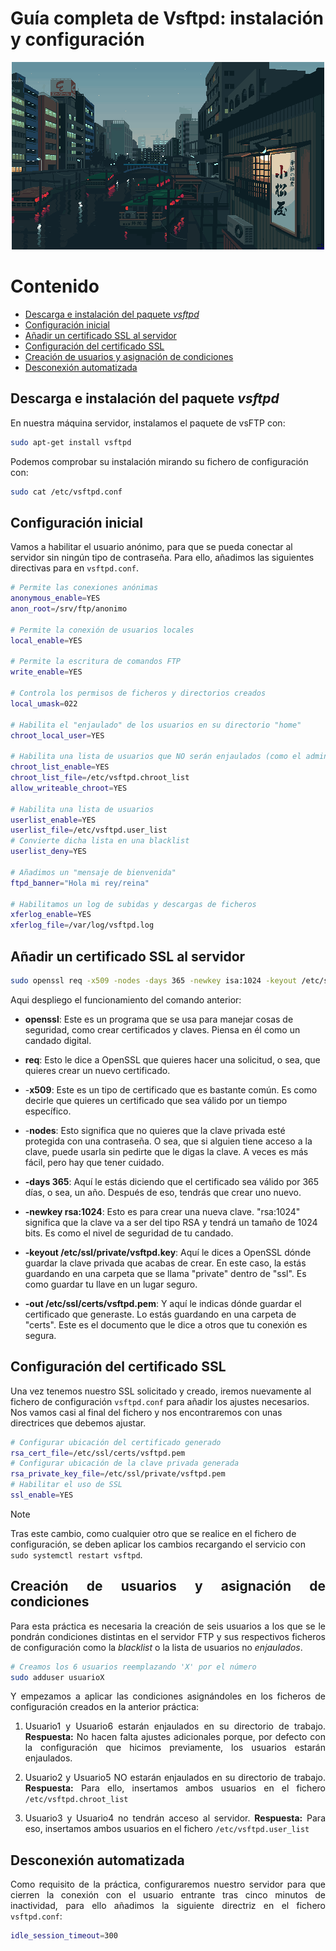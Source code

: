 # Guía completa de Vsftpd: instalación y configuración

<div align=center>
    <img src="./img/cover.gif">
</div>

# Contenido

- [Descarga e instalación del paquete _vsftpd_](#descarga-e-instalación-del-paquete-vsftpd)
- [Configuración inicial](#configuración-inicial)
- [Añadir un certificado SSL al servidor](#añadir-un-certificado-ssl-al-servidor)
- [Configuración del certificado SSL](#configuración-del-certificado-ssl)
- [Creación de usuarios y asignación de condiciones](#creación-de-usuarios-y-asignación-de-condiciones)
- [Desconexión automatizada](#desconexión-automatizada)


## Descarga e instalación del paquete _vsftpd_

En nuestra máquina servidor, instalamos el paquete de vsFTP con:
```sh
sudo apt-get install vsftpd
```

Podemos comprobar su instalación mirando su fichero de configuración con:
```sh
sudo cat /etc/vsftpd.conf
```

## Configuración inicial

Vamos a habilitar el usuario anónimo, para que se pueda conectar al servidor sin ningún tipo de contraseña. Para ello, añadimos las siguientes directivas para en `vsftpd.conf`.
 
```sh
# Permite las conexiones anónimas
anonymous_enable=YES
anon_root=/srv/ftp/anonimo

# Permite la conexión de usuarios locales
local_enable=YES

# Permite la escritura de comandos FTP
write_enable=YES

# Controla los permisos de ficheros y directorios creados
local_umask=022

# Habilita el "enjaulado" de los usuarios en su directorio "home" 
chroot_local_user=YES

# Habilita una lista de usuarios que NO serán enjaulados (como el admin)
chroot_list_enable=YES
chroot_list_file=/etc/vsftpd.chroot_list
allow_writeable_chroot=YES

# Habilita una lista de usuarios
userlist_enable=YES
userlist_file=/etc/vsftpd.user_list
# Convierte dicha lista en una blacklist
userlist_deny=YES

# Añadimos un "mensaje de bienvenida"
ftpd_banner="Hola mi rey/reina"

# Habilitamos un log de subidas y descargas de ficheros
xferlog_enable=YES
xferlog_file=/var/log/vsftpd.log
```

## Añadir un certificado SSL al servidor

```sh
sudo openssl req -x509 -nodes -days 365 -newkey isa:1024 -keyout /etc/ssl/private/vsftpd.key -out /etc/ssl/certs/vsftpd.pem
```

Aqui despliego el funcionamiento del comando anterior:

- **openssl**: Este es un programa que se usa para manejar cosas de seguridad, como crear certificados y claves. Piensa en él como un candado digital.

- **req**: Esto le dice a OpenSSL que quieres hacer una solicitud, o sea, que quieres crear un nuevo certificado.

- -**x509**: Este es un tipo de certificado que es bastante común. Es como decirle que quieres un certificado que sea válido por un tiempo específico.

- -**nodes**: Esto significa que no quieres que la clave privada esté protegida con una contraseña. O sea, que si alguien tiene acceso a la clave, puede usarla sin pedirte que le digas la clave. A veces es más fácil, pero hay que tener cuidado.

- **-days 365**: Aquí le estás diciendo que el certificado sea válido por 365 días, o sea, un año. Después de eso, tendrás que crear uno nuevo.

- **-newkey rsa:1024**: Esto es para crear una nueva clave. "rsa:1024" significa que la clave va a ser del tipo RSA y tendrá un tamaño de 1024 bits. Es como el nivel de seguridad de tu candado.

- **-keyout /etc/ssl/private/vsftpd.key**: Aquí le dices a OpenSSL dónde guardar la clave privada que acabas de crear. En este caso, la estás guardando en una carpeta que se llama "private" dentro de "ssl". Es como guardar tu llave en un lugar seguro.

- **-out /etc/ssl/certs/vsftpd.pem**: Y aquí le indicas dónde guardar el certificado que generaste. Lo estás guardando en una carpeta de "certs". Este es el documento que le dice a otros que tu conexión es segura.

## Configuración del certificado SSL

Una vez tenemos nuestro SSL solicitado y creado, iremos nuevamente al fichero de configuración `vsftpd.conf` para añadir los ajustes necesarios. Nos vamos casi al final del fichero y nos encontraremos con unas directrices que debemos ajustar.

```sh
# Configurar ubicación del certificado generado
rsa_cert_file=/etc/ssl/certs/vsftpd.pem
# Configurar ubicación de la clave privada generada
rsa_private_key_file=/etc/ssl/private/vsftpd.pem
# Habilitar el uso de SSL
ssl_enable=YES
```
</div>

> [!NOTE]
> 
> Tras este cambio, como cualquier otro que se realice en el fichero de configuración, se deben aplicar los cambios recargando el servicio con `sudo systemctl restart vsftpd`.

<div align=justify>

## Creación de usuarios y asignación de condiciones

Para esta práctica es necesaria la creación de seis usuarios a los que se le pondrán condiciones distintas en el servidor FTP y sus respectivos ficheros de configuración como la _blacklist_ o la lista de usuarios no _enjaulados_.

```sh
# Creamos los 6 usuarios reemplazando 'X' por el número
sudo adduser usuarioX
```

Y empezamos a aplicar las condiciones asignándoles en los ficheros de configuración creados en la anterior práctica:

1. Usuario1 y Usuario6 estarán enjaulados en su directorio de trabajo.
__Respuesta:__ No hacen falta ajustes adicionales porque, por defecto con la configuración que hicimos previamente, los usuarios estarán enjaulados.

2. Usuario2 y Usuario5 NO estarán enjaulados en su directorio de trabajo.
__Respuesta:__ Para ello, insertamos ambos usuarios en el fichero `/etc/vsftpd.chroot_list`

3. Usuario3 y Usuario4 no tendrán acceso al servidor.
__Respuesta:__ Para eso, insertamos ambos usuarios en el fichero `/etc/vsftpd.user_list`

## Desconexión automatizada

Como requisito de la práctica, configuraremos nuestro servidor para que cierren la conexión con el usuario entrante tras cinco minutos de inactividad, para ello añadimos la siguiente directriz en el fichero `vsftpd.conf`:

```sh
idle_session_timeout=300
```

</div